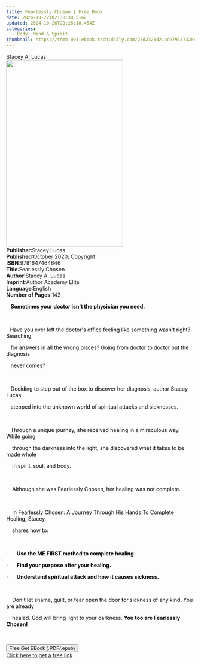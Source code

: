 ```yaml
---
title: Fearlessly Chosen | Free Book
date: 2024-10-22T02:38:38.514Z
updated: 2024-10-26T20:26:18.454Z
categories:
  - Body, Mind & Spirit
thumbnail: https://thmb-001-ebook.techidaily.com/25d2325d21ac9791373288020d4d4c7189f0014f091c31ee10fad9229e4342fa.jpg
---
```

<main id="book-container">
  <div class="flex flex-col">
    <div class="book-brief flex-1 py-6 px-4 sm:p-6 md:py-10 md:px-8">
      <!-- brief-->
      <div class="book-brief-main">Stacey A. Lucas</div>
    </div>
    <div
      class="book-meta-info flex-1 grid gap-4 col-start-1 col-end-3 row-start-1 sm:mb-6 sm:grid-cols-4 lg:gap-6 lg:col-start-2 lg:row-end-6 lg:row-span-6 lg:mb-0"
    >
      <div
        class="book-meta-info-left place-content-center mt-4 p-4 text-sm leading-6 col-start-2 col-span-2 dark:text-slate-400"
      >
        <img
          class="w-full h-500 object-cover rounded-lg sm:h-255 sm:col-span-2 lg:col-span-full"
          src="https://img-001-ebook.techidaily.com/ea5ba6a9ae56f9a3448dd5c9561ec6a75cfbc99d6d4f0d5727c4c55935411909.jpg"
          alt=""
          width="312"
          height="500"
        />
      </div>
      <div
        class="book-meta-info-right mt-2 col-start-1 row-start-2 col-span-3 self-center"
      >
        <!-- meta data  -->
        <div class="flex flex-col px-4 md:px-8">
          <div class="flex-1">
            <strong>Publisher</strong>:<span class="px-2">Stacey Lucas</span>
          </div>
          <div class="flex-1">
            <strong>Published</strong>:<span class="px-2"
              >October 2020; Copyright</span
            >
          </div>
          <div class="flex-1">
            <strong>ISBN</strong>:<span class="px-2">9781647464646</span>
          </div>
          <div class="flex-1">
            <strong>Title</strong>:<span class="px-2">Fearlessly Chosen</span>
          </div>
          <div class="flex-1">
            <strong>Author</strong>:<span class="px-2">Stacey A. Lucas</span>
          </div>
          <div class="flex-1">
            <strong>Imprint</strong>:<span class="px-2"
              >Author Academy Elite</span
            >
          </div>
          <div class="flex-1">
            <strong>Language</strong>:<span class="px-2">English</span>
          </div>
          <div class="flex-1">
            <strong>Number of Pages</strong>:<span class="px-2">142</span>
          </div>
        </div>
      </div>
    </div>
    <div class="book-description flex-1 py-6 px-4 sm:p-6 md:py-10 md:px-8">
      <div class="book-description-main">
        <div accordion-content="" id="description">
          <p>
            <span style="color: black">&nbsp;&nbsp;&nbsp;</span
            ><strong style="color: black"
              >Sometimes your doctor isn't the physician you need.</strong
            >
          </p>
          <p><strong style="color: black">&nbsp;</strong></p>
          <p>
            <strong style="color: black">&nbsp;&nbsp;&nbsp;</strong
            ><span style="color: black"
              >Have you ever left the doctor's office feeling like something
              wasn't right? Searching&nbsp;</span
            >
          </p>
          <p>
            <span style="color: black"
              >&nbsp;&nbsp;&nbsp;for answers in all the wrong places? Going from
              doctor to doctor but the diagnosis</span
            >
          </p>
          <p>
            <span style="color: black">&nbsp;&nbsp;&nbsp;never comes?</span>
          </p>
          <p><span style="color: black">&nbsp;</span></p>
          <p>
            <span style="color: black"
              >&nbsp;&nbsp;&nbsp;Deciding to step out of the box to discover her
              diagnosis, author Stacey Lucas</span
            >
          </p>
          <p>
            <span style="color: black"
              >&nbsp;&nbsp;&nbsp;stepped into the unknown world of spiritual
              attacks and sicknesses.</span
            >
          </p>
          <p><span style="color: black">&nbsp;</span></p>
          <p>
            <span style="color: black"
              >&nbsp;&nbsp;&nbsp;Through a unique journey, she received healing
              in a miraculous way. While going</span
            >
          </p>
          <p>
            <span style="color: black"
              >&nbsp;&nbsp;&nbsp;&nbsp;through the darkness into the light, she
              discovered what it takes to be made whole</span
            >
          </p>
          <p>
            <span style="color: black"
              >&nbsp;&nbsp;&nbsp;&nbsp;in spirit, soul, and body.</span
            >
          </p>
          <p><span style="color: black">&nbsp;</span></p>
          <p>
            <span style="color: black"
              >&nbsp;&nbsp;&nbsp;&nbsp;Although she was Fearlessly Chosen, her
              healing was not complete.</span
            >
          </p>
          <p><span style="color: black">&nbsp;</span></p>
          <p>
            <span style="color: black"
              >&nbsp;&nbsp;&nbsp;&nbsp;In Fearlessly Chosen: A Journey Through
              His Hands To Complete Healing, Stacey</span
            >
          </p>
          <p>
            <span style="color: black"
              >&nbsp;&nbsp;&nbsp;&nbsp;shares how to:</span
            >
          </p>
          <p><span style="color: black">&nbsp;</span></p>
          <p>
            <span style="color: black"
              >·&nbsp;&nbsp;&nbsp;&nbsp;&nbsp;&nbsp;</span
            ><strong style="color: black"
              >Use the ME FIRST method to complete healing.</strong
            >
          </p>
          <p>
            <span style="color: black"
              >·&nbsp;&nbsp;&nbsp;&nbsp;&nbsp;&nbsp;</span
            ><strong style="color: black"
              >Find your purpose after your healing.</strong
            >
          </p>
          <p>
            <span style="color: black"
              >·&nbsp;&nbsp;&nbsp;&nbsp;&nbsp;&nbsp;</span
            ><strong style="color: black"
              >Understand spiritual attack and how it causes sickness.</strong
            >
          </p>
          <p><span style="color: black">&nbsp;</span></p>
          <p>
            <span style="color: black"
              >&nbsp;&nbsp;&nbsp;&nbsp;Don't let shame, guilt, or fear open the
              door for sickness of any kind. You are already</span
            >
          </p>
          <p>
            <span style="color: black"
              >&nbsp;&nbsp;&nbsp;&nbsp;healed. God will bring light to your
              darkness. </span
            ><strong style="color: black"
              >You too are Fearlessly Chosen!</strong
            >
          </p>
          <p><br /></p>
        </div>
        <div class="accordion-fader"></div>
      </div>
    </div>
    <div class="book-excerpts flex-1 py-6 px-4 sm:p-6 md:py-10 md:px-8"></div>
    <div
      class="book-about-author flex-1 py-6 px-4 sm:p-6 md:py-10 md:px-8"
    ></div>
    <div class="book-free-get flex-1 py-6 px-4 sm:p-6 md:py-10 md:px-8">
      <button
        id="btn-free-get"
        class="bg-blue-500 hover:bg-blue-700 text-white font-bold py-2 px-4 rounded"
      >
        Free Get EBook (.PDF/.epub)
      </button>
      <div id="countdown-display" class="px-2 text-lg mt-2"></div>
      <a
        id="free-link"
        class="hidden bg-blue-500 hover:bg-blue-700 text-white font-bold py-2 px-4 rounded"
        href="https://www.ebooks.com/en-us/book/210124451/fearlessly-chosen/stacey-a-lucas/"
        target="_blank"
        >Click here to get a free link</a
      >
    </div>
    <script>
      let countdownTime = 0;
      let countdownInterval = null;
      document
        .getElementById('btn-free-get')
        .addEventListener('click', startCountdown);
      function startCountdown() {
        countdownTime = new Date().getTime() + 60000 * 3;
        countdownInterval = setInterval(updateCountdown, 1000);
        document.getElementById('btn-free-get').disabled = true;
        document
          .getElementById('btn-free-get')
          .classList.add('bg-gray-500', 'cursor-not-allowed');
      }
      function updateCountdown() {
        let currentTime = new Date().getTime();
        let timeLeft = countdownTime - currentTime;
        let secondsLeft = Math.floor(timeLeft / 1000);
        document.getElementById('countdown-display').innerHTML =
          `Remaining time: ${secondsLeft} seconds.`;
        if (secondsLeft <= 0) {
          clearInterval(countdownInterval);
          document.getElementById('btn-free-get').classList.add('hidden');
          document.getElementById('free-link').classList.remove('hidden');
          document.getElementById('countdown-display').innerHTML = '';
        }
      }
    </script>
  </div>
</main>

<ins class="adsbygoogle"
      style="display:block"
      data-ad-client="ca-pub-7571918770474297"
      data-ad-slot="8358498916"
      data-ad-format="auto"
      data-full-width-responsive="true"></ins>
    